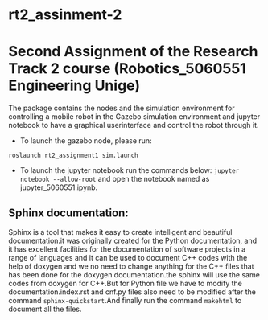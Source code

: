 # rt2_assinment-2
# Second Assignment of the Research Track 2 course (Robotics_5060551 Engineering Unige)

The package contains the nodes and the simulation environment for controlling a mobile robot in the Gazebo simulation environment and jupyter notebook to have a graphical userinterface and control the robot through it.
- To launch the gazebo node, please run:
```
roslaunch rt2_assignment1 sim.launch
```
- To launch the jupyter notebook run the commands below:
``` jupyter notebook --allow-root ``` and open the notebook named as jupyter_5060551.ipynb.

## Sphinx documentation:
Sphinx is a tool that makes it easy to create intelligent and beautiful documentation.it was originally created for the Python documentation, and it has excellent facilities for the documentation of software projects in a range of languages and it can be used to document C++ codes with the help of doxygen and we no need to change anything for the C++ files that has been done for the doxygen documentation.the sphinx will use the same codes from doxygen for C++.But for Python file we have to modify the documentation.index.rst and cnf.py files also need to be modified after the command ```sphinx-quickstart```.And finally run the command ```makehtml``` to document all the files. 
